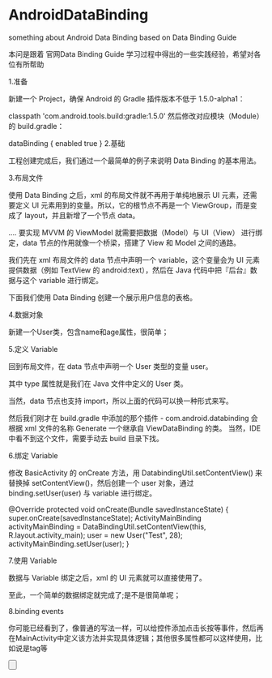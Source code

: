 # AndroidDataBinding

something about Android Data Binding based on Data Binding Guide

本问是跟着 官网Data Binding Guide 学习过程中得出的一些实践经验，希望对各位有所帮助

1.准备

新建一个 Project，确保 Android 的 Gradle 插件版本不低于 1.5.0-alpha1：

classpath 'com.android.tools.build:gradle:1.5.0'
然后修改对应模块（Module）的 build.gradle：

dataBinding {
    enabled true
}
2.基础

工程创建完成后，我们通过一个最简单的例子来说明 Data Binding 的基本用法。

3.布局文件

使用 Data Binding 之后，xml 的布局文件就不再用于单纯地展示 UI 元素，还需要定义 UI 元素用到的变量。所以，它的根节点不再是一个 ViewGroup，而是变成了 layout，并且新增了一个节点 data。

<layout xmlns:android="http://schemas.android.com/apk/res/android">
    <data>
    </data>
    <!--原先的根节点（Root Element）-->
    <LinearLayout>
    ....
    </LinearLayout>
</layout>
要实现 MVVM 的 ViewModel 就需要把数据（Model）与 UI（View） 进行绑定，data 节点的作用就像一个桥梁，搭建了 View 和 Model 之间的通路。

我们先在 xml 布局文件的 data 节点中声明一个 variable，这个变量会为 UI 元素提供数据（例如 TextView 的 android:text），然后在 Java 代码中把『后台』数据与这个 variable 进行绑定。

下面我们使用 Data Binding 创建一个展示用户信息的表格。

4.数据对象

新建一个User类，包含name和age属性，很简单；

5.定义 Variable

回到布局文件，在 data 节点中声明一个 User 类型的变量 user。

<data>
    <variable name="user" type="com.liangfeizc.databindingsamples.basic.User" />
</data>
其中 type 属性就是我们在 Java 文件中定义的 User 类。

当然，data 节点也支持 import，所以上面的代码可以换一种形式来写。

<data>
    <import type="dbh.leo.com.databinding.entity.User" />
    <variable name="user" type="User" />
</data>
然后我们刚才在 build.gradle 中添加的那个插件 - com.android.databinding 会根据 xml 文件的名称 Generate 一个继承自 ViewDataBinding 的类。 当然，IDE 中看不到这个文件，需要手动去 build 目录下找。

6.绑定 Variable

修改 BasicActivity 的 onCreate 方法，用 DatabindingUtil.setContentView() 来替换掉 setContentView()，然后创建一个 user 对象，通过 binding.setUser(user) 与 variable 进行绑定。

@Override
protected void onCreate(Bundle savedInstanceState) {
    super.onCreate(savedInstanceState);
    ActivityMainBinding activityMainBinding = DataBindingUtil.setContentView(this, R.layout.activity_main);
    user = new User("Test", 28);
    activityMainBinding.setUser(user);
}


7.使用 Variable

数据与 Variable 绑定之后，xml 的 UI 元素就可以直接使用了。

<TextView
    android:layout_width="wrap_content"
    android:layout_height="wrap_content"
    android:text="@{user.name}" />
至此，一个简单的数据绑定就完成了;是不是很简单呢；


8.binding events

你可能已经看到了，像普通的写法一样，可以给控件添加点击长按等事件，然后再在MainActivity中定义该方法并实现具体逻辑；其他很多属性都可以这样使用，比如说是tag等

<Button
    android:layout_width="wrap_content"
    android:layout_height="wrap_content"
    android:layout_marginTop="@dimen/dimen_30"
    android:gravity="center"
    android:onClick="btnUpdate"
    android:tag="@{observableUser.name + observableUser.age}"
    android:text="update"
    android:textColor="@color/colorAccent"
    android:textSize="22sp" />
